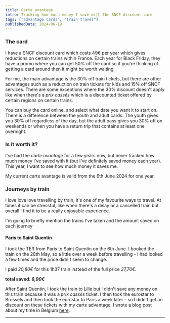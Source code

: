 ```yaml
---
title: Carte avantage
intro: Tracking how much money I save with the SNCF discount card
tags: ["advantage cards", "train travel"]
publishedDate: 2024-06-19
---
```


### The card

I have a SNCF discount card which costs 49€ per year which gives reductions on certain trains within France. Each year for Black Friday, they have a promo where you can get 50% off the card so if you're thinking of getting a card around then it might be worth waiting.

For me, the main advantage is the 30% off train tickets, but there are other advantages such as a reduction on train tickets for kids and 15% off SNCF services. There are some exceptions where the 30% discount doesn't apply like when there's a _prix cassés_ which is a discounted ticket offered by certain regions on certain trains.

You can buy the card online, and select what date you want it to start on. There is a difference between the youth and adult cards. The youth gives you 30% off regardless of the day, but the adult pass gives you 30% off on weekends or when you have a return trip that contains at least one overnight.

### Is it worth it?

I've had the _carte avantage_ for a few years now, but never tracked how much money I've saved with it (but I've definitely saved money each year). This year, I want to see how much money it saves me.

My current carte avantage is valid from the 6th June 2024 for one year.

### Journeys by train

I love love love travelling by train, it's one of my favourite ways to travel. At times it can be stressful, like when there's a delay or a cancelled train but overall I find it to be a really enjoyable experience.

I'm going to briefly mention the trains I've taken and the amount saved on each journey

#### Paris to Saint Quentin

I took the TER from Paris to Saint Quentin on the 6th June. I booked the train on the 28th May, so a little over a week before travelling - I had looked a few times and the price didn't seem to change.

I paid _20,80€_ for this 1h37 train instead of the full price _27,70€_.

**total saved: _6,90€_**

After Saint Quentin, I took the train to Lille but I didn't save any money on this train because it was a _prix cassés_ ticket. I then took the eurostar to Brussels and then took the eurostar to Paris a week later - so I didn't get an discount on these tickets with my carte advantage. I wrote a blog post about my time in Belgium [here](/articles/travel/2024-06-belgium/).

---
